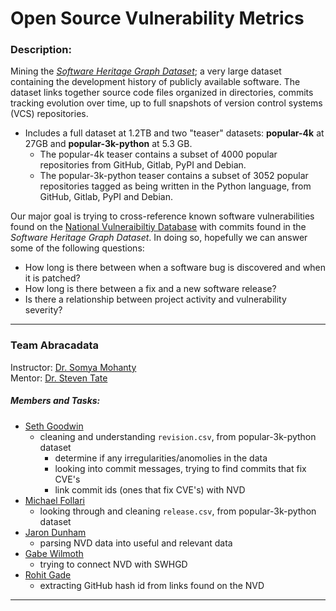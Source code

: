 # Open Source Vulnerability Metrics

### Description: 

Mining the [_Software Heritage Graph Dataset_](https://docs.softwareheritage.org/devel/swh-dataset/graph/dataset.html); a very large dataset containing the development history of publicly available software. The dataset links together source code files organized in directories, commits tracking evolution over time, up to full snapshots of version control systems (VCS) repositories. 
* Includes a full dataset at 1.2TB and two "teaser" datasets: **popular-4k** at 27GB and **popular-3k-python** at 5.3 GB.
	* The popular-4k teaser contains a subset of 4000 popular repositories from GitHub, Gitlab, PyPI and Debian.
	* The popular-3k-python teaser contains a subset of 3052 popular repositories tagged as being written in the Python language, from GitHub, Gitlab, PyPI and Debian.

Our major goal is trying to cross-reference known software vulnerabilities found on the [National Vulneraibiltiy Database](https://nvd.nist.gov/) with commits found in the _Software Heritage Graph Dataset_. In doing so, hopefully we can answer some of the following questions: <br/>
* How long is there between when a software bug is discovered and when it is patched?
* How long is there between a fix and a new software release?
* Is there a relationship between project activity and vulnerability severity?
***

### Team Abracadata  
Instructor: [Dr. Somya Mohanty](https://github.com/somyamohanty) <br/>
Mentor: [Dr. Steven Tate](https://www.uncg.edu/cmp/faculty/srtate/) <br/>
##### Members and Tasks:
* [Seth Goodwin](https://github.com/SethGoodwin)
	* cleaning and understanding `revision.csv`, from popular-3k-python dataset
		* determine if any irregularities/anomolies in the data
		* looking into commit messages, trying to find commits that fix CVE's
		* link commit ids (ones that fix CVE's) with NVD
* [Michael Follari](https://github.com/stonefollari)
	* looking through and cleaning `release.csv`, from popular-3k-python dataset
* [Jaron Dunham](https://github.com/JaronDunham)
	* parsing NVD data into useful and relevant data
* [Gabe Wilmoth](https://github.com/GabeWilmoth)
	* trying to connect NVD with SWHGD 
* [Rohit Gade](https://github.com/rohitreddygade)
	* extracting GitHub hash id from links found on the NVD

***
